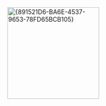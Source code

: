 <img width="209" alt="{891521D6-BA6E-4537-9653-78FD65BCB105}" src="https://github.com/noobmaster123456789/logdemo/assets/105550857/e4d098a6-6e23-46ba-9623-19470aab1479">
